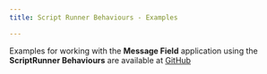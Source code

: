 ```yaml
---
title: Script Runner Behaviours - Examples

---
```


Examples for working with the **Message Field** application using the **ScriptRunner Behaviours** are available at [GitHub](https://gist.github.com/JiBrok/public)

<script src="https://gist.github.com/JiBrok/281ed8dfe5c405dde4faa175def3be14.js"></script>

<script src="https://gist.github.com/JiBrok/1259e91b68b1475fd97941bf9420a16b.js"></script>


